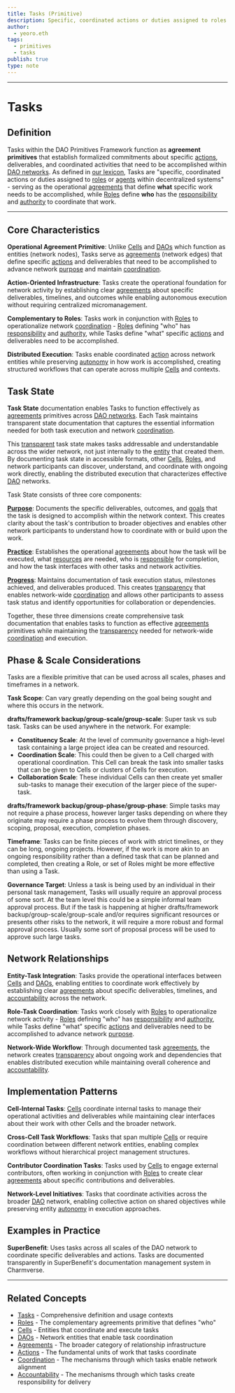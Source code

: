 ```yaml
---
title: Tasks (Primitive)
description: Specific, coordinated actions or duties assigned to roles or agents within decentralized systems
author:
  - yeoro.eth
tags:
  - primitives
  - tasks
publish: true
type: note
---
```


---


# Tasks

## Definition

Tasks within the DAO Primitives Framework function as **agreement primitives** that establish formalized commitments about specific [actions](tags/actions.md), deliverables, and coordinated activities that need to be accomplished within [DAO networks](artifacts/guides/dao-primitives-framework/group-primitives/daos.md). As defined in [our lexicon](tags/tasks.md), Tasks are "specific, coordinated actions or duties assigned to [roles](tags/roles.md) or [agents](tags/agents.md) within decentralized systems" - serving as the operational [agreements](tags/agreements.md) that define **what** specific work needs to be accomplished, while [Roles](artifacts/guides/dao-primitives-framework/group-primitives/roles.md) define **who** has the [responsibility](tags/responsibilities.md) and [authority](tags/authorities.md) to coordinate that work.

---

## Core Characteristics

**Operational Agreement Primitive**: Unlike [Cells](artifacts/guides/dao-primitives-framework/group-primitives/cells.md) and [DAOs](artifacts/guides/dao-primitives-framework/group-primitives/daos.md) which function as entities (network nodes), Tasks serve as [agreements](tags/agreements.md) (network edges) that define specific [actions](tags/actions.md) and deliverables that need to be accomplished to advance network [purpose](tags/purpose.md) and maintain [coordination](tags/coordination.md).

**Action-Oriented Infrastructure**: Tasks create the operational foundation for network activity by establishing clear [agreements](tags/agreements.md) about specific deliverables, timelines, and outcomes while enabling autonomous execution without requiring centralized micromanagement.

**Complementary to Roles**: Tasks work in conjunction with [Roles](artifacts/guides/dao-primitives-framework/group-primitives/roles.md) to operationalize network [coordination](tags/coordination.md) - [Roles](artifacts/guides/dao-primitives-framework/group-primitives/roles.md) defining "who" has [responsibility](tags/responsibilities.md) and [authority](tags/authorities.md), while Tasks define "what" specific [actions](tags/actions.md) and deliverables need to be accomplished.

**Distributed Execution**: Tasks enable coordinated [action](tags/actions.md) across network entities while preserving [autonomy](tags/autonomy.md) in how work is accomplished, creating structured workflows that can operate across multiple [Cells](artifacts/guides/dao-primitives-framework/group-primitives/cells.md) and contexts.

## Task State

**Task State** documentation enables Tasks to function effectively as [agreements](tags/agreements.md) primitives across [DAO networks](artifacts/guides/dao-primitives-framework/group-primitives/daos.md). Each Task maintains transparent state documentation that captures the essential information needed for both task execution and network [coordination](tags/coordination.md).

This [transparent](tags/transparency.md) task state makes tasks addressable and understandable across the wider network, not just internally to the [entity](artifacts/guides/dao-primitives-framework/group-primitives/cells.md) that created them. By documenting task state in accessible formats, other [Cells](artifacts/guides/dao-primitives-framework/group-primitives/cells.md), [Roles](artifacts/guides/dao-primitives-framework/group-primitives/roles.md), and network participants can discover, understand, and coordinate with ongoing work directly, enabling the distributed execution that characterizes effective [DAO](artifacts/guides/dao-primitives-framework/group-primitives/daos.md) networks.

Task State consists of three core components:

**[Purpose](tags/purpose.md)**: Documents the specific deliverables, outcomes, and [goals](tags/goals.md) that the task is designed to accomplish within the network context. This creates clarity about the task's contribution to broader objectives and enables other network participants to understand how to coordinate with or build upon the work.

**[Practice](tags/practices.md)**: Establishes the operational [agreements](tags/agreements.md) about how the task will be executed, what [resources](tags/resources.md) are needed, who is [responsible](tags/responsibilities.md) for completion, and how the task interfaces with other tasks and network activities.

**[Progress](tags/progress.md)**: Maintains documentation of task execution status, milestones achieved, and deliverables produced. This creates [transparency](tags/transparency.md) that enables network-wide [coordination](tags/coordination.md) and allows other participants to assess task status and identify opportunities for collaboration or dependencies.

Together, these three dimensions create comprehensive task documentation that enables tasks to function as effective [agreements](tags/agreements.md) primitives while maintaining the [transparency](tags/transparency.md) needed for network-wide [coordination](tags/coordination.md) and execution.

## Phase & Scale Considerations

Tasks are a flexible primitive that can be used across all scales, phases and timeframes in a network.

**Task Scope**: Can vary greatly depending on the goal being sought and where this occurs in the network.

**drafts/framework backup/group-scale/group-scale**: Super task vs sub task. Tasks can be used anywhere in the network. For example:

- **Constituency Scale**: At the level of community governance a high-level task containing a large project idea can be created and resourced.
- **Coordination Scale**: This could then be given to a Cell charged with operational coordination. This Cell can break the task into smaller tasks that can be given to Cells or clusters of Cells for execution.
- **Collaboration Scale**: These individual Cells can then create yet smaller sub-tasks to manage their execution of the larger piece of the super-task.

**drafts/framework backup/group-phase/group-phase**: Simple tasks may not require a phase process, however larger tasks depending on where they originate may require a phase process to evolve them through discovery, scoping, proposal, execution, completion phases.

**Timeframe**: Tasks can be finite pieces of work with strict timelines, or they can be long, ongoing projects. However, if the work is more akin to an ongoing responsibility rather than a defined task that can be planned and completed, then creating a Role, or set of Roles might be more effective than using a Task.

**Governance Target**: Unless a task is being used by an individual in their personal task management, Tasks will usually require an approval process of some sort. At the team level this could be a simple informal team approval process. But if the task is happening at higher drafts/framework backup/group-scale/group-scale and/or requires significant resources or presents other risks to the network, it will require a more robust and formal approval process. Usually some sort of proposal process will be used to approve such large tasks.

## Network Relationships

**Entity-Task Integration**: Tasks provide the operational interfaces between [Cells](artifacts/guides/dao-primitives-framework/group-primitives/cells.md) and [DAOs](artifacts/guides/dao-primitives-framework/group-primitives/daos.md), enabling entities to coordinate work effectively by establishing clear [agreements](tags/agreements.md) about specific deliverables, timelines, and [accountability](tags/accountability.md) across the network.

**Role-Task Coordination**: Tasks work closely with [Roles](artifacts/guides/dao-primitives-framework/group-primitives/roles.md) to operationalize network activity - [Roles](artifacts/guides/dao-primitives-framework/group-primitives/roles.md) defining "who" has [responsibility](tags/responsibilities.md) and [authority](tags/authorities.md), while Tasks define "what" specific [actions](tags/actions.md) and deliverables need to be accomplished to advance network [purpose](tags/purpose.md).

**Network-Wide Workflow**: Through documented task [agreements](tags/agreements.md), the network creates [transparency](tags/transparency.md) about ongoing work and dependencies that enables distributed execution while maintaining overall coherence and [accountability](tags/accountability.md).

## Implementation Patterns

**Cell-Internal Tasks**: [Cells](artifacts/guides/dao-primitives-framework/group-primitives/cells.md) coordinate internal tasks to manage their operational activities and deliverables while maintaining clear interfaces about their work with other Cells and the broader network.

**Cross-Cell Task Workflows**: Tasks that span multiple [Cells](artifacts/guides/dao-primitives-framework/group-primitives/cells.md) or require coordination between different network entities, enabling complex workflows without hierarchical project management structures.

**Contributor Coordination Tasks**: Tasks used by [Cells](artifacts/guides/dao-primitives-framework/group-primitives/cells.md) to engage external contributors, often working in conjunction with [Roles](artifacts/guides/dao-primitives-framework/group-primitives/roles.md) to create clear [agreements](tags/agreements.md) about specific contributions and deliverables.

**Network-Level Initiatives**: Tasks that coordinate activities across the broader [DAO](artifacts/guides/dao-primitives-framework/group-primitives/daos.md) network, enabling collective action on shared objectives while preserving entity [autonomy](tags/autonomy.md) in execution approaches.

## Examples in Practice

**SuperBenefit**: Uses tasks across all scales of the DAO network to coordinate specific deliverables and actions. Tasks are documented transparently in SuperBenefit's documentation management system in Charmverse. 

---

## Related Concepts

- [Tasks](tags/tasks.md) - Comprehensive definition and usage contexts
- [Roles](artifacts/guides/dao-primitives-framework/group-primitives/roles.md) - The complementary agreements primitive that defines "who"
- [Cells](artifacts/guides/dao-primitives-framework/group-primitives/cells.md) - Entities that coordinate and execute tasks
- [DAOs](artifacts/guides/dao-primitives-framework/group-primitives/daos.md) - Network entities that enable task coordination
- [Agreements](tags/agreements.md) - The broader category of relationship infrastructure
- [Actions](tags/actions.md) - The fundamental units of work that tasks coordinate
- [Coordination](tags/coordination.md) - The mechanisms through which tasks enable network alignment
- [Accountability](tags/accountability.md) - The mechanisms through which tasks create responsibility for delivery


